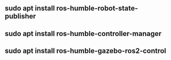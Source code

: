 ## sudo apt install ros-humble-robot-state-publisher
## sudo apt install ros-humble-controller-manager
## sudo apt install ros-humble-gazebo-ros2-control
